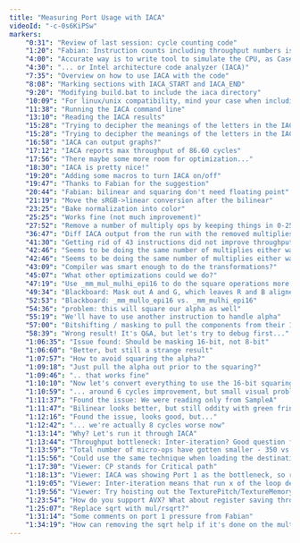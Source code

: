 ```yaml
---
title: "Measuring Port Usage with IACA"
videoId: "-c-0s6KiPSw"
markers:
    "0:31": "Review of last session: cycle counting code"
    "1:20": "Fabian: Instruction counts including throughput numbers is not accurate, does not properly take into account CPU's ability to overlap different ops"
    "4:00": "Accurate way is to write tool to simulate the CPU, as Casey did for the XB360"
    "4:30": "... or Intel architecture code analyzer (IACA)"
    "7:35": "Overview on how to use IACA with the code"
    "8:08": "Marking sections with IACA_START and IACA_END"
    "9:20": "Modifying build.bat to include the iaca directory"
    "10:09": "For linux/unix compatibility, mind your case when including files"
    "11:38": "Running the IACA command line"
    "13:10": "Reading the IACA results"
    "15:28": "Trying to decipher the meanings of the letters in the IACA table"
    "15:28": "Trying to decipher the meanings of the letters in the IACA table"
    "16:58": "IACA can output graphs?"
    "17:12": "IACA reports max throughput of 86.60 cycles"
    "17:56": "There maybe some more room for optimization..."
    "18:30": "IACA is pretty nice!"
    "19:20": "Adding some macros to turn IACA on/off"
    "19:47": "Thanks to Fabian for the suggestion"
    "20:44": "Fabian: bilinear and squaring don't need floating point"
    "21:19": "Move the sRGB->linear conversion after the bilinear"
    "23:25": "Bake normalization into color"
    "25:25": "Works fine (not much improvement)"
    "27:52": "Remove a number of multiply ops by keeping things in 0-255 space (no improvement)"
    "36:47": "Diff IACA output from the run with the removed multiplies and the one prior"
    "41:30": "Getting rid of 43 instructions did not improve throughput reported by IACA"
    "42:46": "Seems to be doing the same number of multiplies either way"
    "42:46": "Seems to be doing the same number of multiplies either way"
    "43:09": "Compiler was smart enough to do the transformations?"
    "45:07": "What other optimizations could we do?"
    "47:19": "Use _mm_mul_mulhi_epi16 to do the square operations more wide prior to the FP conversion?"
    "49:34": "Blackboard: Mask out A and G, which leaves R and B aligned to the 16-bit SIMD boundaries"
    "52:53": "Blackboard: _mm_mullo_epi16 vs. _mm_mulhi_epi16"
    "54:36": "problem: this will square our alpha as well"
    "55:19": "We'll have to use another instruction to handle alpha"
    "57:00": "Bitshifting / masking to pull the components from their 16-bit lanes"
    "58:39": "Wrong result! It's Q&A, but let's try to debug first..."
    "1:06:35": "Issue found: Should be masking 16-bit, not 8-bit"
    "1:06:60": "Better, but still a strange result"
    "1:07:57": "How to avoid squaring the alpha?"
    "1:09:18": "Just pull the alpha out prior to the squaring?"
    "1:09:46": ".. that works fine"
    "1:10:10": "Now let's convert everything to use the 16-bit squaring"
    "1:10:59": "... around 6 cycles improvement, but small visual problem with the bilinear"
    "1:11:37": "Found the issue: We were reading only from SampleA"
    "1:11:47": "Bilinear looks better, but still oddity with green fringing around the hero"
    "1:12:16": "Found the issue, looks good, but..."
    "1:12:42": "... we're actually 8 cycles worse now"
    "1:13:14": "Why? Let's run it through IACA"
    "1:13:44": "Throughput bottleneck: Inter-iteration? Good question for Fabian"
    "1:13:59": "Total number of micro-ops have gotten smaller - 350 vs 306 vs. 283 but throughput is worse"
    "1:15:56": "Could use the same technique when loading the destination, but probably not a good idea"
    "1:17:30": "Viewer: CP stands for Critical path"
    "1:18:13": "Viewer: IACA was showing Port 1 as the bottleneck, so reducing multplies won't help"
    "1:19:05": "Viewer: Inter-iteration means that run x of the loop depends on the prior run"
    "1:19:56": "Viewer: Try hoisting out the TexturePitch/TextureMemory (several cycles improvement)"
    "1:23:54": "How do you support AVX? What about register saving through context switches?"
    "1:25:07": "Replace sqrt with mul/rsqrt?"
    "1:31:14": "Some comments on port 1 pressure from Fabian"
    "1:34:19": "How can removing the sqrt help if it's done on the multiply port, not the adder port?"
---
```

